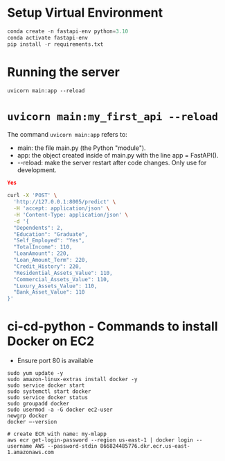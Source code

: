 # Setup Virtual Environment

```python
conda create -n fastapi-env python=3.10
conda activate fastapi-env
pip install -r requirements.txt
```

# Running the server
`uvicorn main:app --reload`
# `uvicorn main:my_first_api --reload`

The command `uvicorn main:app` refers to:
- main: the file main.py (the Python "module").
- app: the object created inside of main.py with the line app = FastAPI().
- --reload: make the server restart after code changes. Only use for development.


```json
Yes

```









```bash
curl -X 'POST' \
  'http://127.0.0.1:8005/predict' \
  -H 'accept: application/json' \
  -H 'Content-Type: application/json' \
  -d '{
  "Dependents": 2,
  "Education": "Graduate",
  "Self_Employed": "Yes",
  "TotalIncome": 110,
  "LoanAmount": 220,
  "Loan_Amount_Term": 220,
  "Credit_History": 220,
  "Residential_Assets_Value": 110,
  "Commercial_Assets_Value": 110,
  "Luxury_Assets_Value": 110,
  "Bank_Asset_Value": 110
}'

```

# ci-cd-python - Commands to install Docker on EC2 
- Ensure port 80 is available
```
sudo yum update -y
sudo amazon-linux-extras install docker -y
sudo service docker start
sudo systemctl start docker
sudo service docker status
sudo groupadd docker
sudo usermod -a -G docker ec2-user
newgrp docker
docker —-version

# create ECR with name: my-mlapp
aws ecr get-login-password --region us-east-1 | docker login --username AWS --password-stdin 866824485776.dkr.ecr.us-east-1.amazonaws.com
```